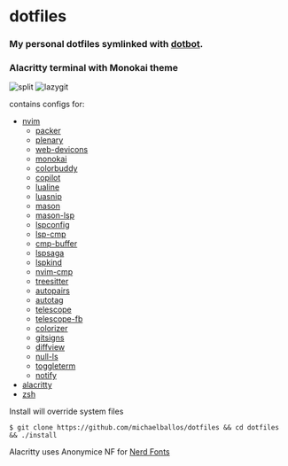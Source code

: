 # dotfiles

### My personal dotfiles symlinked with [dotbot](https://github.com/anishathalye/dotbot). 

### Alacritty terminal with Monokai theme
<img src='https://user-images.githubusercontent.com/92058204/188421679-62469deb-8179-4dee-8ede-a1f2ea6678c6.png' alt='split'></img>
<img src='https://user-images.githubusercontent.com/92058204/188421683-733b063a-3d82-4bf4-a6e3-db02639c35fe.png' alt='lazygit'></img>

contains configs for:
- [nvim](https://neovim.io/)
  - [packer](https://github.com/wbthomason/packer.nvim)
  - [plenary](https://github.com/nvim-lua/plenary.nvim)
  - [web-devicons](https://github.com/kyazdani42/nvim-web-devicons)
  - [monokai](https://github.com/tanvirtin/monokai.nvim)
  - [colorbuddy](https://github.com/tjdevries/colorbuddy.nvim)
  - [copilot](https://github.com/github/copilot.vim)
  - [lualine](https://github.com/nvim-lualine/lualine.nvim)
  - [luasnip](https://github.com/L3MON4D3/LuaSnip)
  - [mason](https://github.com/williamboman/mason.nvim#commands)
  - [mason-lsp](https://github.com/williamboman/mason-lspconfig.nvim)
  - [lspconfig](https://github.com/neovim/nvim-lspconfig)
  - [lsp-cmp](https://github.com/hrsh7th/cmp-nvim-lsp)
  - [cmp-buffer](https://github.com/hrsh7th/cmp-buffer)
  - [lspsaga](https://github.com/glepnir/lspsaga.nvim)
  - [lspkind](https://github.com/onsails/lspkind.nvim)
  - [nvim-cmp](https://github.com/hrsh7th/nvim-cmp)
  - [treesitter](https://github.com/nvim-treesitter/nvim-treesitter)
  - [autopairs](https://github.com/windwp/nvim-autopairs)
  - [autotag](https://github.com/windwp/nvim-ts-autotag)
  - [telescope](https://github.com/nvim-telescope/telescope.nvim)
  - [telescope-fb](https://github.com/nvim-telescope/telescope-file-browser.nvim)
  - [colorizer](https://github.com/norcalli/nvim-colorizer.lua)
  - [gitsigns](https://github.com/lewis6991/gitsigns.nvim)
  - [diffview](https://github.com/sindrets/diffview.nvim)
  - [null-ls](https://github.com/jose-elias-alvarez/null-ls.nvim)
  - [toggleterm](https://github.com/akinsho/toggleterm.nvim)
  - [notify](https://github.com/rcarriga/nvim-notify)
- [alacritty](https://alacritty.org/)
- [zsh](https://www.zsh.org/)

Install will override system files
```
$ git clone https://github.com/michaelballos/dotfiles && cd dotfiles && ./install
```

Alacritty uses Anonymice NF for [Nerd Fonts](https://www.nerdfonts.com/)
